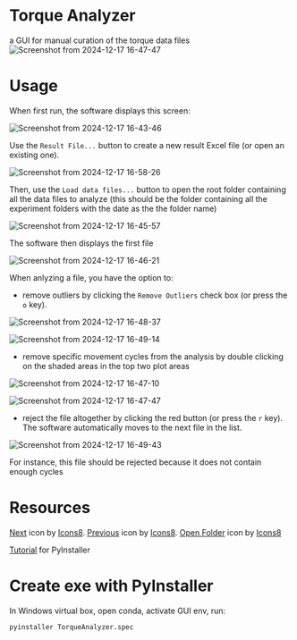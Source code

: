 # Torque Analyzer
a GUI for manual curation of the torque data files
![Screenshot from 2024-12-17 16-47-47](https://github.com/user-attachments/assets/c58c1b73-ef7c-4dcf-885b-1f00db7c8375)

# Usage
When first run, the software displays this screen:

![Screenshot from 2024-12-17 16-43-46](https://github.com/user-attachments/assets/4c7b8f45-888a-4c61-a4de-5af3d6580aa0)

Use the `Result File...` button to create a new result Excel file (or open an existing one).

![Screenshot from 2024-12-17 16-58-26](https://github.com/user-attachments/assets/59608c60-134a-406b-9606-ae5fd62abf70)


Then, use the `Load data files...` button to open the root folder containing all the data files to analyze (this should be the folder containing all the experiment folders with the date as the the folder name)

![Screenshot from 2024-12-17 16-45-57](https://github.com/user-attachments/assets/f1289dc7-bc6b-4a9f-8afd-9acbb5655fcf)

The software then displays the first file

![Screenshot from 2024-12-17 16-46-21](https://github.com/user-attachments/assets/99bb797b-dd5f-4422-855c-88ae14c57953)

When anlyzing a file, you have the option to:

- remove outliers by clicking the `Remove Outliers` check box (or press the `o` key).

![Screenshot from 2024-12-17 16-48-37](https://github.com/user-attachments/assets/d92a7b97-3868-40b8-800d-500044ef9d17)

![Screenshot from 2024-12-17 16-49-14](https://github.com/user-attachments/assets/46423371-7dc2-44cf-b842-6837129e383c)

- remove specific movement cycles from the analysis by double clicking on the shaded areas in the top two plot areas

![Screenshot from 2024-12-17 16-47-10](https://github.com/user-attachments/assets/369a30f5-30b6-4b33-956c-f6e93730717d)

![Screenshot from 2024-12-17 16-47-47](https://github.com/user-attachments/assets/9ac9ee3e-80cc-45fc-8f02-9d13b69795fc)

- reject the file altogether by clicking the red button (or press the `r` key). The software automatically moves to the next file in the list.

![Screenshot from 2024-12-17 16-49-43](https://github.com/user-attachments/assets/ec4e8101-40c2-4855-a5f9-4148316772eb)

For instance, this file should be rejected because it does not contain enough cycles

# Resources
<a target="_blank" href="https://icons8.com/icon/4r5HpCBBbNn8/next-page">Next</a> icon by <a target="_blank" href="https://icons8.com">Icons8</a>. <a target="_blank" href="https://icons8.com/icon/LeIi2nYOolQt/back-to">Previous</a> icon by <a target="_blank" href="https://icons8.com">Icons8</a>. <a target="_blank" href="https://icons8.com/icon/Y5jV4wJL13np/open-folder">Open Folder</a> icon by <a target="_blank" href="https://icons8.com">Icons8</a>

[Tutorial](https://www.pythonguis.com/tutorials/packaging-pyside6-applications-windows-pyinstaller-installforge/) for PyInstaller
# Create exe with PyInstaller
In Windows virtual box, open conda, activate GUI env, run:
```shell
pyinstaller TorqueAnalyzer.spec
```
